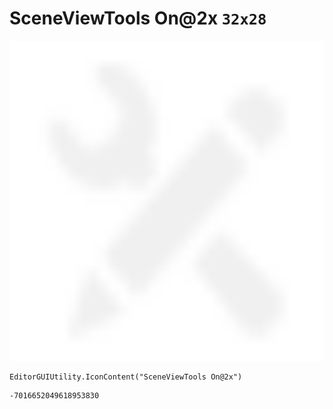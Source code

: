 # SceneViewTools On@2x `32x28`
<img src="/img/SceneViewTools%20On@2x.png" width=512 height=512>

``` CSharp
EditorGUIUtility.IconContent("SceneViewTools On@2x")
```
```
-7016652049618953830
```
